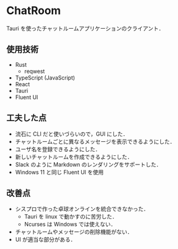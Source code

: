 # ChatRoom

Tauri を使ったチャットルームアプリケーションのクライアント．

## 使用技術

- Rust
  - reqwest
- TypeScript (JavaScript)
- React
- Tauri
- Fluent UI

## 工夫した点

- 流石に CLI だと使いづらいので，GUI にした．
- チャットルームごとに異なるメッセージを表示できるようにした．
- ユーザ名を登録できるようにした．
- 新しいチャットルームを作成できるようにした．
- Slack のように Markdown のレンダリングをサポートした．
- Windows 11 と同じ Fluent UI を使用

## 改善点

- シスプロで作った卓球オンラインを統合できなかった．
  - Tauri を linux で動かすのに苦労した．
  - Ncurses は Windows では使えない．
- チャットルームやメッセージの削除機能がない．
- UI が適当な部分がある．
